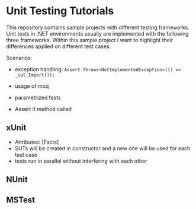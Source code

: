 # Unit Testing Tutorials

This repository contains sample projects with different testing frameworks.
Unit tests in .NET environments usually are implemented with the following three frameworks. Within this sample project I want to highlight their differences applied on different test cases.

Scenarios:

* exception handling: `Assert.Throws<NotImplementedException>(() => _sut.Import());`

* usage of moq
* parametrized tests
* Assert if method called

## xUnit

* Attributes: [Facts]
* SUTs will be created in constructor and a new one will be used for each test case
* tests run in parallel without interfering with each other

## NUnit 
## MSTest
 
